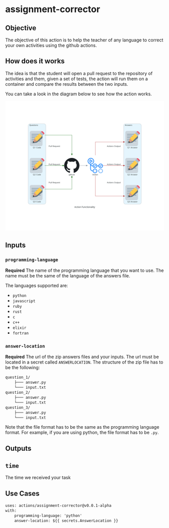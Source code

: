 # assignment-corrector

## Objective

The objective of this action is to help the teacher of any language to correct your own activities using the github actions.

## How does it works

The idea is that the student will open a pull request to the repository of activities and them, given a set of tests, the action will run them on a container and compare the results between the two inputs.

You can take a look in the diagram below to see how the action works.

![diagram](diagram/action_functionality.png)

## Inputs

### `programming-language`

**Required** The name of the programming language that you want to use.
The name must be the same of the language of the answers file.

The languages supported are:
- `python`
- `javascript`
- `ruby`
- `rust`
- `c`
- `c++`
- `elixir`
- `fortran`

### `answer-location`

**Required** The url of the zip answers files and your inputs. The url must be located in a secret called `ANSWERLOCATION`.
The structure of the zip file has to be the following:

```
question_1/
    ├─── answer.py
    └─── input.txt
question_2/
    ├─── answer.py
    └─── input.txt
question_3/
    ├─── answer.py
    └─── input.txt
```
Note that the file format has to be the same as the programming language format. For example, if you are using python, the file format has to be `.py`.

## Outputs

## `time`

The time we received your task

## Use Cases

```
uses: actions/assignment-corrector@v0.0.1-alpha
with:
    programming-language: 'python'
    answer-location: ${{ secrets.AnswerLocation }}
```
